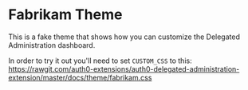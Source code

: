 # Fabrikam Theme

This is a fake theme that shows how you can customize the Delegated Administration dashboard.

In order to try it out you'll need to set `CUSTOM_CSS` to this: https://rawgit.com/auth0-extensions/auth0-delegated-administration-extension/master/docs/theme/fabrikam.css
